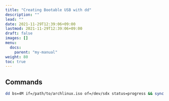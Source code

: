```yaml
---
title: "Creating Bootable USB with dd"
description: ""
lead: ""
date: 2021-11-29T12:39:06+09:00
lastmod: 2021-11-29T12:39:06+09:00
draft: false
images: []
menu: 
  docs:
    parent: "my-manual"
weight: 80
toc: true
---
```


## Commands

```sh
dd bs=4M if=/path/to/archlinux.iso of=/dev/sdx status=progress && sync
```
